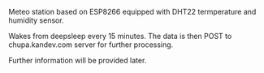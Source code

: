 Meteo station based on ESP8266 equipped with DHT22 termperature and humidity sensor.

Wakes from deepsleep every 15 minutes. The data is then POST to chupa.kandev.com server for further processing.

Further information will be provided later.
